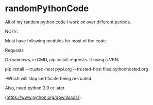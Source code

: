 # randomPythonCode
All of my random python code I work on over different periods.

NOTE:

Must have following modules for most of the code:

Requests

On windows, in CMD, pip install requests. If using a VPN:

pip install <package name> --trusted-host pypi.org --trusted-host files.pythonhosted.org
  
  -Which will stop certificate being re-routed.
  
Also, need python 3.9 or later.
  
  (https://www.python.org/downloads/)
